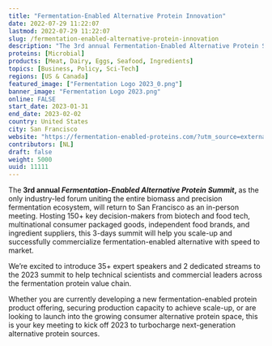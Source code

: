 ```yaml
---
title: "Fermentation-Enabled Alternative Protein Innovation"
date: 2022-07-29 11:22:07
lastmod: 2022-07-29 11:22:07
slug: /fermentation-enabled-alternative-protein-innovation
description: "The 3rd annual Fermentation-Enabled Alternative Protein Summit, as the only industry-led forum uniting the entire biomass and precision fermentation ecosystem, will return to San Francisco as an in-person meeting. Hosting 150+ key decision-makers from biotech and food tech, multinational consumer packaged goods, independent food brands, and ingredient suppliers, this 3-days summit will help you scale-up and successfully commercialize fermentation-enabled alternative with speed to market. "
proteins: [Microbial]
products: [Meat, Dairy, Eggs, Seafood, Ingredients]
topics: [Business, Policy, Sci-Tech]
regions: [US & Canada]
featured_image: ["Fermentation Logo 2023_0.png"]
banner_image: "Fermentation Logo 2023.png"
online: FALSE
start_date: 2023-01-31
end_date: 2023-02-02
country: United States
city: San Francisco
website: "https://fermentation-enabled-proteins.com/?utm_source=external&utm_medium=event-listing&utm_campaign=event-listing&utm_content=media-partner/other-protein-report/unpaid/ev-25979"
contributors: [NL]
draft: false
weight: 5000
uuid: 11111
---
```

<p>The<strong> 3rd annual<em> Fermentation-Enabled Alternative Protein Summit</em>, </strong>as the only industry-led forum uniting the entire biomass and precision fermentation ecosystem, will return to San Francisco as an in-person meeting. Hosting 150+ key decision-makers from biotech and food tech, multinational consumer packaged goods, independent food brands, and ingredient suppliers, this 3-days summit will help you scale-up and successfully commercialize fermentation-enabled alternative with speed to market. </p>
<p>We’re excited to introduce 35+ expert speakers and 2 dedicated streams to the 2023 summit to help technical scientists and commercial leaders across the fermentation protein value chain.</p>
<p>Whether you are currently developing a new fermentation-enabled protein product offering, securing production capacity to achieve scale-up, or are looking to launch into the growing consumer alternative protein space, this is your key meeting to kick off 2023 to turbocharge next-generation alternative protein sources.</p>
